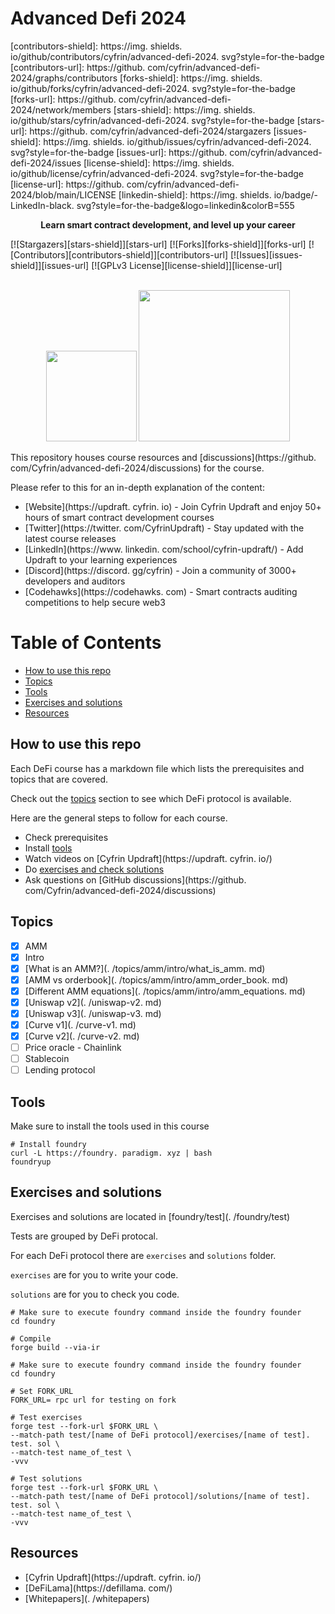 # Advanced Defi 2024

[contributors-shield]: https://img. shields. io/github/contributors/cyfrin/advanced-defi-2024. svg?style=for-the-badge
[contributors-url]: https://github. com/cyfrin/advanced-defi-2024/graphs/contributors
[forks-shield]: https://img. shields. io/github/forks/cyfrin/advanced-defi-2024. svg?style=for-the-badge
[forks-url]: https://github. com/cyfrin/advanced-defi-2024/network/members
[stars-shield]: https://img. shields. io/github/stars/cyfrin/advanced-defi-2024. svg?style=for-the-badge
[stars-url]: https://github. com/cyfrin/advanced-defi-2024/stargazers
[issues-shield]: https://img. shields. io/github/issues/cyfrin/advanced-defi-2024. svg?style=for-the-badge
[issues-url]: https://github. com/cyfrin/advanced-defi-2024/issues
[license-shield]: https://img. shields. io/github/license/cyfrin/advanced-defi-2024. svg?style=for-the-badge
[license-url]: https://github. com/cyfrin/advanced-defi-2024/blob/main/LICENSE
[linkedin-shield]: https://img. shields. io/badge/-LinkedIn-black. svg?style=for-the-badge&logo=linkedin&colorB=555

<p align="center"><strong>Learn smart contract development, and level up your career
</strong></p>

[![Stargazers][stars-shield]][stars-url] [![Forks][forks-shield]][forks-url] [![Contributors][contributors-shield]][contributors-url] [![Issues][issues-shield]][issues-url] [![GPLv3 License][license-shield]][license-url]

<p align="center">
 <br />
 <a href="https://cyfrin. io/">
 <img src=". github/images/poweredbycyfrinbluehigher. png" width="145" alt=""/></a>
<a href="https://updraft. cyfrin. io/courses/moccasin">
 <img src=". github/images/coursebadge. png" width="242. 3" alt=""/></a>
 <br />
</p>

</div>

This repository houses course resources and [discussions](https://github. com/Cyfrin/advanced-defi-2024/discussions) for the course. 

Please refer to this for an in-depth explanation of the content:

- [Website](https://updraft. cyfrin. io) - Join Cyfrin Updraft and enjoy 50+ hours of smart contract development courses
- [Twitter](https://twitter. com/CyfrinUpdraft) - Stay updated with the latest course releases
- [LinkedIn](https://www. linkedin. com/school/cyfrin-updraft/) - Add Updraft to your learning experiences
- [Discord](https://discord. gg/cyfrin) - Join a community of 3000+ developers and auditors
- [Codehawks](https://codehawks. com) - Smart contracts auditing competitions to help secure web3

# Table of Contents

- [How to use this repo](#how-to-use-this-repo)
- [Topics](#topics)
- [Tools](#tools)
- [Exercises and solutions](#exercises-and-solutions)
- [Resources](#resources)

## How to use this repo

Each DeFi course has a markdown file which lists the prerequisites and topics that are covered. 

Check out the [topics](#topics) section to see which DeFi protocol is available. 

Here are the general steps to follow for each course. 

- Check prerequisites
- Install [tools](#tools)
- Watch videos on [Cyfrin Updraft](https://updraft. cyfrin. io/)
- Do [exercises and check solutions](#exercises-and-solutions)
- Ask questions on [GitHub discussions](https://github. com/Cyfrin/advanced-defi-2024/discussions)

## Topics

- [x] AMM
 - [x] Intro
 - [x] [What is an AMM?](. /topics/amm/intro/what_is_amm. md)
 - [x] [AMM vs orderbook](. /topics/amm/intro/amm_order_book. md)
 - [x] [Different AMM equations](. /topics/amm/intro/amm_equations. md)
 - [x] [Uniswap v2](. /uniswap-v2. md)
 - [x] [Uniswap v3](. /uniswap-v3. md)
 - [x] [Curve v1](. /curve-v1. md)
 - [x] [Curve v2](. /curve-v2. md)
- [ ] Price oracle - Chainlink
- [ ] Stablecoin
- [ ] Lending protocol

## Tools

Make sure to install the tools used in this course

```shell
# Install foundry
curl -L https://foundry. paradigm. xyz | bash
foundryup
```

## Exercises and solutions

Exercises and solutions are located in [foundry/test](. /foundry/test)

Tests are grouped by DeFi protocal. 

For each DeFi protocol there are `exercises` and `solutions` folder. 

`exercises` are for you to write your code. 

`solutions` are for you to check you code. 

```shell
# Make sure to execute foundry command inside the foundry founder
cd foundry

# Compile
forge build --via-ir
```

```shell
# Make sure to execute foundry command inside the foundry founder
cd foundry

# Set FORK_URL
FORK_URL= rpc url for testing on fork

# Test exercises
forge test --fork-url $FORK_URL \
--match-path test/[name of DeFi protocol]/exercises/[name of test]. test. sol \
--match-test name_of_test \
-vvv

# Test solutions
forge test --fork-url $FORK_URL \
--match-path test/[name of DeFi protocol]/solutions/[name of test]. test. sol \
--match-test name_of_test \
-vvv
```

## Resources

- [Cyfrin Updraft](https://updraft. cyfrin. io/)
- [DeFiLama](https://defillama. com/)
- [Whitepapers](. /whitepapers)




